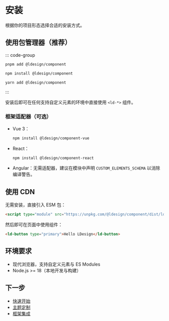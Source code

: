 # 安装

根据你的项目形态选择合适的安装方式。

## 使用包管理器（推荐）

::: code-group
```bash [pnpm]
pnpm add @ldesign/component
```

```bash [npm]
npm install @ldesign/component
```

```bash [yarn]
yarn add @ldesign/component
```
:::

安装后即可在任何支持自定义元素的环境中直接使用 `<ld-*>` 组件。

### 框架适配器（可选）

- Vue 3：
  ```bash
  npm install @ldesign/component-vue
  ```
- React：
  ```bash
  npm install @ldesign/component-react
  ```
- Angular：无需适配器，建议在模块中声明 `CUSTOM_ELEMENTS_SCHEMA` 以消除编译警告。

## 使用 CDN

无需安装，直接引入 ESM 包：

```html
<script type="module" src="https://unpkg.com/@ldesign/component/dist/ldesign/ldesign.esm.js"></script>
```

然后即可在页面中使用组件：

```html
<ld-button type="primary">Hello LDesign</ld-button>
```

## 环境要求

- 现代浏览器，支持自定义元素与 ES Modules
- Node.js >= 18（本地开发与构建）

## 下一步

- [快速开始](./getting-started)
- [主题定制](./theming)
- [框架集成](./framework-integration)

